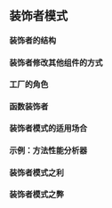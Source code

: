 ## 装饰者模式  
#### 装饰者的结构  

#### 装饰者修改其他组件的方式  

#### 工厂的角色  

#### 函数装饰者  

#### 装饰者模式的适用场合  

#### 示例：方法性能分析器  

#### 装饰者模式之利  

#### 装饰者模式之弊  
